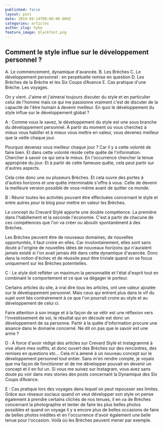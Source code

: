 ```yaml
---
published: false
layout: post
date: 2019-09-14T00:00:00.000Z
categories: articles
author_slug: hyke
feature_image: blackfont.png
---
```

## Comment le style influe sur le développement personnel ?

A. Le commencement, dynamique d'avancée. 
B. Les Brèches 
C. Le développement personnel : en perpétuelle remise en question 
D. Les Brèches de la Brèche et les Six Coups d’Avance 
E. Cas pratique d'une Brèche. Les voyages. 

On y vient. J'aime et j'aimerai toujours discuter du style et en particulier celui de l'homme mais ce qui me passionne vraiment c'est de discuter de la capacité de l'être humain à devenir meilleur. En quoi le développement du style influe sur le développement global ? 

A :
Comme vous le savez, le développement du style est une sous branche du développement personnel. À partir du moment où vous cherchez à mieux vous habiller et à mieux vous mettre en valeur, vous devenez meilleur que la veille chaque jour. 

Pourquoi devenez vous meilleur chaque jour ? Car il y a cette volonté de faire bien. Et dans cette volonté réside cette quête de l'information. Chercher à savoir ce qui sera le mieux. En l'occurrence chercher la tenue appropriée du jour. 
Et à partir de cette fameuse quête, cela peut partir sur d'autres aspects. 

Cela crée donc une ou plusieurs Brèches. Et cela ouvre des portes à d'autres horizons et une quête interminable s'offre à vous. Celle de devenir la meilleure version possible de vous-même avant de quitter ce monde. 

B :
Réunir toutes les activités pouvant être effectuées concernant le style et entre autres pour le blog pour mettre en valeur les Brèches. 

Le concept du Crevard Stylé apporte une double compétence. La première dans l'habillement et la seconde l'économie. C'est à partir de chacune de ces compétences que l'on va créer ou aboutir spontanément à des Brèches. 

Les Brèches peuvent être de nouveaux domaines, de nouvelles opportunités, il faut croire en elles. Car involontairement, elles sont sans doute à l'origine de nouvelles idées de nouveaux horizons qui n'auraient jamais existé si l'on avait jamais été dans cette dynamique d'avancée. Donc dans la notion d'échec et de réussite peut être triviale quand on se focus uniquement sur les Brèches potentielles.

C :
Le style doit refléter un maximum la personnalité et l'état d'esprit tout en combinant le comportement et ce que va dégager le porteur. 

Certains articles du site, à vrai dire tous les articles, ont une valeur ajoutée sur le développement personnel. Mais ceux qui entrent plus dans le vif du sujet sont liés contrairement à ce que l'on pourrait croire au style et au développement de celui ci. 

 

Faire attention à son image et à la façon de se vêtir est une réflexion vers l'investissement de soi, le résultat qui en découle est donc un développement de sa personne. Partir à la quête d'information procure une aisance dans le domaine concerné. Ne dit on pas que le savoir est une arme ? 

D :
À force d'avoir rédigé des articles sur Crevard Stylé et instagrammé à vive allure mes outfits, et donc ouvert des Brèches sur des rencontres, des remises en questions etc... Cela m'a amené à un nouveau concept sur le développement personnel tout entier. Sans m'en rendre compte, je voyais que ma façon de fonctionner et de me développer pouvait en devenir un concept et il en fut un. 
Si vous me suivez sur Instagram, vous avez sans doute pu voir dans mes stories des posts concernant la Dynamique des Six Coups d’Avance. 

E : 
Cas pratique lors des voyages dans lequel on peut repousser ses limites. Grâce aux réseaux sociaux quand on veut développer son style on pense également à prendre certains clichés de nos tenues, il en va de Brèches concernant la photographie et tenter de faire les plus belles photos possibles et quand on voyage il y a encore plus de belles occasions de faire de belles photos inédites et en l'occurrence d'avoir également une belle tenue pour l'occasion. Voilà où les Brèches peuvent mener par exemple.
